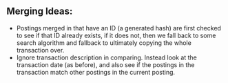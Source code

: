 
## Merging Ideas:

*   Postings merged in that have an ID (a generated hash) are first checked to
    see if that ID already exists, if it does not, then we fall back to some
    search algorithm and fallback to ultimately copying the whole transaction
    over.
*   Ignore transaction description in comparing. Instead look at the
    transaction date (as before), and also see if the postings in the
    transaction match other postings in the current posting.
